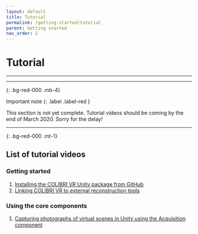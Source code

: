 ```yaml
---
layout: default
title: Tutorial
permalink: /getting-started/tutorial
parent: Getting started
nav_order: 2
---
```


# Tutorial

* * *

* * *
{: .bg-red-000 .mb-4}

Important note
{: .label .label-red }

This section is not yet complete. Tutorial videos should be coming by the end of March 2020. Sorry for the delay!

* * *
{: .bg-red-000 .mt-1}

## List of tutorial videos

### Getting started

1. [Installing the COLIBRI VR Unity package from GitHub](https://youtu.be/X5kTmxQ_WgE)
2. [Linking COLIBRI VR to external reconstruction tools](https://youtu.be/Jc2Iyk1iY7Y)

### Using the core components

1. [Capturing photographs of virtual scenes in Unity using the Acquisition component](https://youtu.be/wshL70EglEc)
